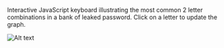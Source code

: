 Interactive JavaScript keyboard illustrating the most common 2 letter combinations in a bank of leaked password. Click on a letter to update the graph. 

![Alt text](C:\Users\ledmaster\Desktop\keyboard.png?raw=true "keyboard")
